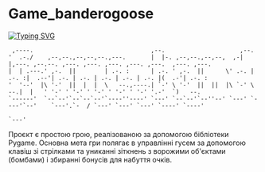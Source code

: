 # Game_banderogoose
[![Typing SVG](https://readme-typing-svg.demolab.com?font=Arial+Black&pause=1000&color=05F732&center=true&vCenter=true&width=500&lines=Game_banderogooose)](https://git.io/typing-svg)

     ,----.                                 ,--.                     ,--.                                                          
    '  .-./    ,--,--.,--,--,--.,---.       |  |-. ,--,--.,--,--,  ,-|  |,---. ,--.--. ,---. ,---. ,---. ,---. ,---.  ,---. ,---.  
    |  | .---.' ,-.  ||        | .-. :      | .-. ' ,-.  ||      \' .-. | .-. :|  .--'| .-. | .-. | .-. | .-. | .-. |(  .-'| .-. : 
    '  '--'  |\ '-'  ||  |  |  \   --.,----.| `-' \ '-'  ||  ||  |\ `-' \   --.|  |   ' '-' ' '-' ' '-' ' '-' ' '-' '.-'  `)   --. 
    `------'  `--`--'`--`--`--'`----''----' `---' `--`--'`--''--' `---' `----'`--'    `---'.`-  / `---' `---' `---' `----' `----' 
                                                                                            `---'                                  
<div>
<p>
Проєкт є простою грою, реалізованою за допомогою бібліотеки Pygame. 
Основна мета гри полягає в управлінні гусем за допомогою клавіш зі стрілками та униканні зіткнень з ворожими об'єктами (бомбами) і збиранні бонусів для набуття очків.
</p>
</div>
